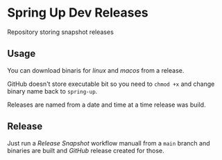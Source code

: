 # Spring Up Dev Releases
Repository storing snapshot releases

## Usage
You can download binaris for _linux_ and _macos_ from a release.

GitHub doesn't store executable bit so you need to `chmod +x` and
change binary name back to `spring-up`.

Releases are named from a date and time at a time release was build.

## Release
Just run a _Release Snapshot_ workflow manuall from a `main` branch and
binaries are built and _GitHub_ release created for those.
